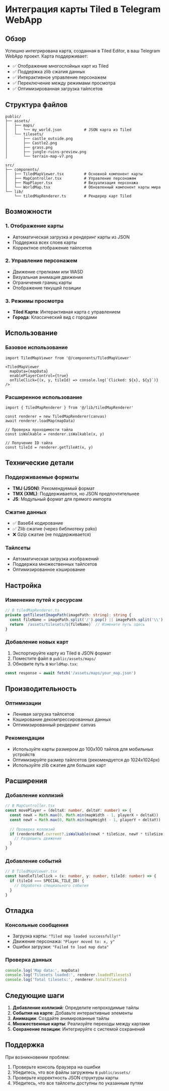 # Интеграция карты Tiled в Telegram WebApp

## Обзор

Успешно интегрирована карта, созданная в Tiled Editor, в ваш Telegram WebApp проект. Карта поддерживает:

- ✅ Отображение многослойных карт из Tiled
- ✅ Поддержка zlib сжатия данных
- ✅ Интерактивное управление персонажем
- ✅ Переключение между режимами просмотра
- ✅ Оптимизированная загрузка тайлсетов

## Структура файлов

```
public/
├── assets/
│   ├── maps/
│   │   └── my_world.json          # JSON карта из Tiled
│   └── tilesets/
│       ├── castle_outside.png
│       ├── Castle2.png
│       ├── grass.png
│       ├── jungle-ruins-preview.png
│       └── terrain-map-v7.png

src/
├── components/
│   ├── TiledMapViewer.tsx         # Основной компонент карты
│   ├── MapController.tsx          # Управление персонажем
│   ├── MapPlayer.tsx              # Визуализация персонажа
│   └── WorldMap.tsx               # Обновленный компонент карты мира
└── lib/
    └── tiledMapRenderer.ts        # Рендерер карт Tiled
```

## Возможности

### 1. Отображение карты
- Автоматическая загрузка и рендеринг карты из JSON
- Поддержка всех слоев карты
- Корректное отображение тайлсетов

### 2. Управление персонажем
- Движение стрелками или WASD
- Визуальная анимация движения
- Ограничения границ карты
- Отображение текущей позиции

### 3. Режимы просмотра
- **Tiled Карта**: Интерактивная карта с управлением
- **Города**: Классический вид с городами

## Использование

### Базовое использование
```tsx
import TiledMapViewer from '@/components/TiledMapViewer'

<TiledMapViewer
  mapData={mapData}
  enablePlayerControl={true}
  onTileClick={(x, y, tileId) => console.log(`Clicked: ${x}, ${y}`)}
/>
```

### Расширенное использование
```tsx
import { TiledMapRenderer } from '@/lib/tiledMapRenderer'

const renderer = new TiledMapRenderer(canvas)
await renderer.loadMap(mapData)

// Проверка проходимости тайла
const isWalkable = renderer.isWalkable(x, y)

// Получение ID тайла
const tileId = renderer.getTileAt(x, y)
```

## Технические детали

### Поддерживаемые форматы
- **TMJ (JSON)**: Рекомендуемый формат
- **TMX (XML)**: Поддерживается, но JSON предпочтительнее
- **JS**: Модульный формат для прямого импорта

### Сжатие данных
- ✅ Base64 кодирование
- ✅ Zlib сжатие (через библиотеку pako)
- ❌ Gzip сжатие (не поддерживается)

### Тайлсеты
- Автоматическая загрузка изображений
- Поддержка множественных тайлсетов
- Оптимизированное кэширование

## Настройка

### Изменение путей к ресурсам
```typescript
// В tiledMapRenderer.ts
private getTilesetImagePath(imagePath: string): string {
  const fileName = imagePath.split('/').pop() || imagePath.split('\\').pop()
  return `/assets/tilesets/${fileName}` // Измените путь здесь
}
```

### Добавление новых карт
1. Экспортируйте карту из Tiled в JSON формат
2. Поместите файл в `public/assets/maps/`
3. Обновите путь в `WorldMap.tsx`:
```typescript
const response = await fetch('/assets/maps/your_map.json')
```

## Производительность

### Оптимизации
- Ленивая загрузка тайлсетов
- Кэширование декомпрессированных данных
- Оптимизированный рендеринг canvas

### Рекомендации
- Используйте карты размером до 100x100 тайлов для мобильных устройств
- Оптимизируйте размер тайлсетов (рекомендуется до 1024x1024px)
- Используйте zlib сжатие для больших карт

## Расширения

### Добавление коллизий
```typescript
// В MapController.tsx
const movePlayer = (deltaX: number, deltaY: number) => {
  const newX = Math.max(0, Math.min(mapWidth - 1, playerX + deltaX))
  const newY = Math.max(0, Math.min(mapHeight - 1, playerY + deltaY))
  
  // Проверка коллизий
  if (rendererRef.current?.isWalkable(newX * tileSize, newY * tileSize)) {
    // Разрешить движение
  }
}
```

### Добавление событий
```typescript
// В TiledMapViewer.tsx
const handleTileClick = (x: number, y: number, tileId: number) => {
  if (tileId === SPECIAL_TILE_ID) {
    // Обработка специального события
  }
}
```

## Отладка

### Консольные сообщения
- Загрузка карты: `"Tiled map loaded successfully!"`
- Движение персонажа: `"Player moved to: x, y"`
- Ошибки загрузки: `"Failed to load map data"`

### Проверка данных
```typescript
console.log('Map data:', mapData)
console.log('Tilesets loaded:', renderer.loadedTilesets)
console.log('Total tilesets:', renderer.totalTilesets)
```

## Следующие шаги

1. **Добавление коллизий**: Определите непроходимые тайлы
2. **События на карте**: Добавьте интерактивные элементы
3. **Анимации**: Создайте анимированные тайлы
4. **Множественные карты**: Реализуйте переходы между картами
5. **Сохранение позиции**: Интегрируйте с системой сохранений

## Поддержка

При возникновении проблем:
1. Проверьте консоль браузера на ошибки
2. Убедитесь, что все файлы загружены в `public/assets/`
3. Проверьте корректность JSON структуры карты
4. Убедитесь, что все тайлсеты доступны по указанным путям
